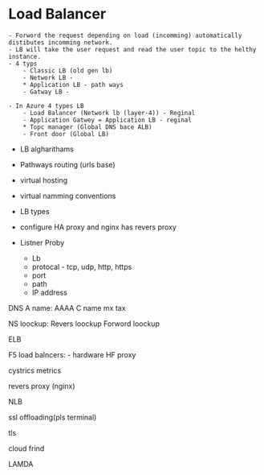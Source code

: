 # Load Balancer

    - Forword the request depending on load (incomming) automatically distibutes incomming network.
    - LB will take the user request and read the user topic to the helthy instance.
    - 4 typs
        - Classic LB (old gen lb)
        - Network LB - 
        * Application LB - path ways 
        - Gatway LB - 

    - In Azure 4 types LB
        - Load Balancer (Network lb (layer-4)) - Reginal
        - Application Gatwey = Application LB - reginal
        * Topc manager (Global DNS bace ALB)
        - Front door (Global LB)

* LB algharithams
* Pathways routing (urls base)
* virtual hosting
* virtual namming conventions
* LB types
* configure HA proxy and nginx has revers proxy

* Listner
Proby
    - Lb
    - protocal - tcp, udp, http, https
    - port  
    - path
    - IP address





DNS
A name:
AAAA
C name
mx
tax

NS loockup:
Revers loockup
Forword loockup

ELB

F5 load balncers:
    - hardware
HF proxy
 
cystrics metrics

revers proxy (nginx)

NLB

ssl offloading(pls terminal)

tls

cloud frind

LAMDA